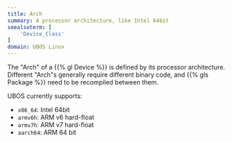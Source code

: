 ```yaml
---
title: Arch
summary: A processor architecture, like Intel 64bit
seealsoterm: [
    'Device_Class'
]
domain: UBOS Linux
---
```


The "Arch" of a {{% gl Device %}} is defined by its processor architecture.
Different "Arch"s generally require different binary code, and {{% gls Package %}}
need to be recompiled between them.

UBOS currently supports:

* ``x86_64``: Intel 64bit
* ``armv6h``: ARM v6 hard-float
* ``armv7h``: ARM v7 hard-float
* ``aarch64``: ARM 64 bit
